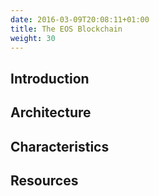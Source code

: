 ```yaml
---
date: 2016-03-09T20:08:11+01:00
title: The EOS Blockchain
weight: 30
---
```



## Introduction

## Architecture

## Characteristics

## Resources
